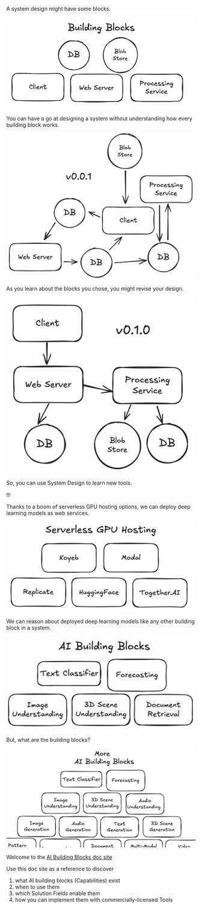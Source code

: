 A system design might have some blocks.

![System Design Building Blocks](BuildingBlocks.png)

You can have a go at designing a system without understanding how every building block works.

![v0.0.1](v0.0.1.png)

As you learn about the blocks you chose, you might revise your design.

![v0.1.1](v0.1.1.png)

So, you can use System Design to learn new tools.

🤓

Thanks to a boom of serverless GPU hosting options, we can deploy deep learning models as web services.

![Serverless GPU Providers](serverlessGpuHosting.png)

We can reason about deployed deep learning models like any other building block in a system.

![aiBuildingBlocks](aiBuildingBlocks.png)

But, what are the building blocks?

![BigPyramid](BigPyramid.png)

Welcome to the [AI Building Blocks doc site](https://ai-engineering-katas.github.io/ai-katas/capabilities/)

Use this doc site as a reference to discover

1. what AI building blocks (Capabilities) exist
1. when to use them
1. which Solution Fields enable them
1. how you can implement them with commercially-licensed Tools
